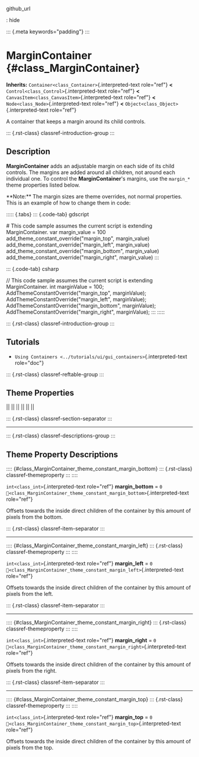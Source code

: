 github_url

:   hide

::: {.meta keywords="padding"}
:::

# MarginContainer {#class_MarginContainer}

**Inherits:** `Container<class_Container>`{.interpreted-text role="ref"}
**\<** `Control<class_Control>`{.interpreted-text role="ref"} **\<**
`CanvasItem<class_CanvasItem>`{.interpreted-text role="ref"} **\<**
`Node<class_Node>`{.interpreted-text role="ref"} **\<**
`Object<class_Object>`{.interpreted-text role="ref"}

A container that keeps a margin around its child controls.

::: {.rst-class}
classref-introduction-group
:::

## Description

**MarginContainer** adds an adjustable margin on each side of its child
controls. The margins are added around all children, not around each
individual one. To control the **MarginContainer**\'s margins, use the
`margin_*` theme properties listed below.

\*\*Note:\*\* The margin sizes are theme overrides, not normal
properties. This is an example of how to change them in code:

::::: {.tabs}
::: {.code-tab}
gdscript

\# This code sample assumes the current script is extending
MarginContainer. var margin_value = 100
add_theme_constant_override(\"margin_top\", margin_value)
add_theme_constant_override(\"margin_left\", margin_value)
add_theme_constant_override(\"margin_bottom\", margin_value)
add_theme_constant_override(\"margin_right\", margin_value)
:::

::: {.code-tab}
csharp

// This code sample assumes the current script is extending
MarginContainer. int marginValue = 100;
AddThemeConstantOverride(\"margin_top\", marginValue);
AddThemeConstantOverride(\"margin_left\", marginValue);
AddThemeConstantOverride(\"margin_bottom\", marginValue);
AddThemeConstantOverride(\"margin_right\", marginValue);
:::
:::::

::: {.rst-class}
classref-introduction-group
:::

## Tutorials

- `Using Containers <../tutorials/ui/gui_containers>`{.interpreted-text
  role="doc"}

::: {.rst-class}
classref-reftable-group
:::

## Theme Properties

||
||
||
||
||
||

::: {.rst-class}
classref-section-separator
:::

------------------------------------------------------------------------

::: {.rst-class}
classref-descriptions-group
:::

## Theme Property Descriptions

:::: {#class_MarginContainer_theme_constant_margin_bottom}
::: {.rst-class}
classref-themeproperty
:::
::::

`int<class_int>`{.interpreted-text role="ref"} **margin_bottom** = `0`
`🔗<class_MarginContainer_theme_constant_margin_bottom>`{.interpreted-text
role="ref"}

Offsets towards the inside direct children of the container by this
amount of pixels from the bottom.

::: {.rst-class}
classref-item-separator
:::

------------------------------------------------------------------------

:::: {#class_MarginContainer_theme_constant_margin_left}
::: {.rst-class}
classref-themeproperty
:::
::::

`int<class_int>`{.interpreted-text role="ref"} **margin_left** = `0`
`🔗<class_MarginContainer_theme_constant_margin_left>`{.interpreted-text
role="ref"}

Offsets towards the inside direct children of the container by this
amount of pixels from the left.

::: {.rst-class}
classref-item-separator
:::

------------------------------------------------------------------------

:::: {#class_MarginContainer_theme_constant_margin_right}
::: {.rst-class}
classref-themeproperty
:::
::::

`int<class_int>`{.interpreted-text role="ref"} **margin_right** = `0`
`🔗<class_MarginContainer_theme_constant_margin_right>`{.interpreted-text
role="ref"}

Offsets towards the inside direct children of the container by this
amount of pixels from the right.

::: {.rst-class}
classref-item-separator
:::

------------------------------------------------------------------------

:::: {#class_MarginContainer_theme_constant_margin_top}
::: {.rst-class}
classref-themeproperty
:::
::::

`int<class_int>`{.interpreted-text role="ref"} **margin_top** = `0`
`🔗<class_MarginContainer_theme_constant_margin_top>`{.interpreted-text
role="ref"}

Offsets towards the inside direct children of the container by this
amount of pixels from the top.
